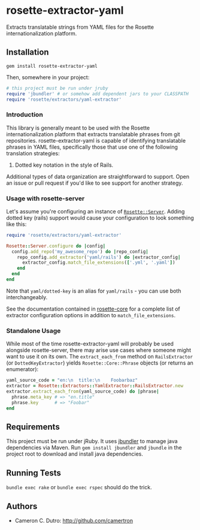 rosette-extractor-yaml
====================

Extracts translatable strings from YAML files for the Rosette internationalization platform.

## Installation

`gem install rosette-extractor-yaml`

Then, somewhere in your project:

```ruby
# this project must be run under jruby
require 'jbundler' # or somehow add dependent jars to your CLASSPATH
require 'rosette/extractors/yaml-extractor'
```

### Introduction

This library is generally meant to be used with the Rosette internationalization platform that extracts translatable phrases from git repositories. rosette-extractor-yaml is capable of identifying translatable phrases in YAML files, specifically those that use one of the following translation strategies:

1. Dotted key notation in the style of Rails.

Additional types of data organization are straightforward to support. Open an issue or pull request if you'd like to see support for another strategy.

### Usage with rosette-server

Let's assume you're configuring an instance of [`Rosette::Server`](https://github.com/rosette-proj/rosette-server). Adding dotted key (rails) support would cause your configuration to look something like this:

```ruby
require 'rosette/extractors/yaml-extractor'

Rosette::Server.configure do |config|
  config.add_repo('my_awesome_repo') do |repo_config|
    repo_config.add_extractor('yaml/rails') do |extractor_config|
      extractor_config.match_file_extensions(['.yml', '.yaml'])
    end
  end
end
```

Note that `yaml/dotted-key` is an alias for `yaml/rails` - you can use both interchangeably.

See the documentation contained in [rosette-core](https://github.com/rosette-proj/rosette-core) for a complete list of extractor configuration options in addition to `match_file_extensions`.

### Standalone Usage

While most of the time rosette-extractor-yaml will probably be used alongside rosette-server, there may arise use cases where someone might want to use it on its own. The `extract_each_from` method on `RailsExtractor` (or `DottedKeyExtractor`) yields `Rosette::Core::Phrase` objects (or returns an enumerator):

```ruby
yaml_source_code = "en:\n  title:\n    Foobarbaz"
extractor = Rosette::Extractors::YamlExtractor::RailsExtractor.new
extractor.extract_each_from(yaml_source_code) do |phrase|
  phrase.meta_key # => "en.title"
  phrase.key      # => "Foobar"
end
```

## Requirements

This project must be run under jRuby. It uses [jbundler](https://github.com/mkristian/jbundler) to manage java dependencies via Maven. Run `gem install jbundler` and `jbundle` in the project root to download and install java dependencies.

## Running Tests

`bundle exec rake` or `bundle exec rspec` should do the trick.

## Authors

* Cameron C. Dutro: http://github.com/camertron
